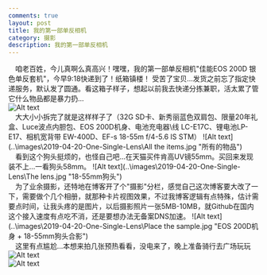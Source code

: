 ```yaml
---
comments: true
layout: post
title: 我的第一部单反相机
category: 摄影
description: 我的第一部单反相机
---
```


&emsp;咱老百姓，今儿真啊么真高兴！嘿嘿，我的第一部单反相机"佳能EOS 200D 银色单反套机"，今早9:18快递到了！纸箱镇楼！ 
受苦了宝贝...发货之前忘了指定快递服务，默认发了圆通。看这箱子样子，想起以前我去快递分拣兼职，活太累了管它什么物品都是暴力扔...  
![Alt text](..\images\2019-04-20-One-Single-Lens\sealing.jpg "纸箱镇楼")    
&emsp;大大小小拆完了就是这样样子了（32G SD卡、新秀丽蓝色双肩包、限量20年礼盒、Luce波点内胆包、EOS 200D机身、电池充电器\线 LC-E17C、锂电池LP-E17、相机宽背带 EW-400D、EF-s 18-55m f/4-5.6 IS STM）
![Alt text](..\images\2019-04-20-One-Single-Lens\All the items.jpg "所有的物品")   
&emsp;看到这个狗头挺烦的，也怪自己吧...在天猫买件肯高UV镜55mm。买回来发现装不上...一看狗头58mm。
![Alt text](..\images\2019-04-20-One-Single-Lens\The lens.jpg "18-55mm狗头")   
&emsp;为了业余摄影，还特地在博客开了个"摄影"分栏，感觉自己这次博客要大改了一下，需要做个几个相册，就那种卡片视图效果，不过我博客逻辑有点特殊，估计需要点时间，让我头疼的是图片，以后摄影照片一张5MB-10MB，就Github在国内这个接入速度有点吃不消，还是要想办法无备案DNS加速。
![Alt text](..\images\2019-04-20-One-Single-Lens\Place the sample.jpg "EOS 200D机身 + 18-55mm狗头合影")   
&emsp;这里有点尴尬...本想来拍几张预热看看，没电来了，晚上准备骑行去广场玩玩
![Alt text](..\images\2019-04-20-One-Single-Lens\electricity.jpg "尴尬...刚买回来需要充电")   
![Alt text](..\images\2019-04-20-One-Single-Lens\install.jpg "装到内胆包")   
